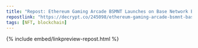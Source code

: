 ```yaml
---
title: "Repost: Ethereum Gaming Arcade BSMNT Launches on Base Network B3.Fun - Decrypt"
repostlink: "https://decrypt.co/245098/ethereum-gaming-arcade-bsmnt-base-network-b3fun"
tags: [NFT, blockchain]
---
```


{% include embed/linkpreview-repost.html %}
